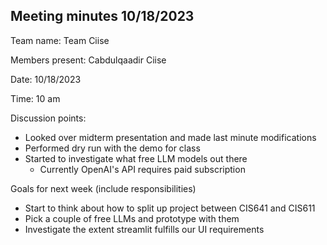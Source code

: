 ## Meeting minutes 10/18/2023

Team name: Team Ciise

Members present: Cabdulqaadir Ciise

Date: 10/18/2023

Time: 10 am

Discussion points:

* Looked over midterm presentation and made last minute modifications
* Performed dry run with the demo for class
* Started to investigate what free LLM models out there
  * Currently OpenAI's API requires paid subscription

Goals for next week (include responsibilities)

* Start to think about how to split up project between CIS641 and CIS611
* Pick a couple of free LLMs and prototype with them
* Investigate the extent streamlit fulfills our UI requirements
